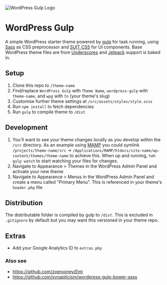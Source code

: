 ![WordPress Gulp Logo](http://i.imgur.com/9427wJ3.png)

WordPress Gulp
==============

A simple WordPress starter theme powered by [gulp](http://gulpjs.com/) for task running, using [Sass](http://sass-lang.com/) as CSS preprocessor and [SUIT CSS](http://suitcss.github.io/) for UI components. Base WordPress theme files are from [Underscores](http://underscores.me/) and [Jetpack](http://jetpack.me/) support is baked in.

## Setup
1. Clone this repo to `/theme-name`
2. Find/replace `WordPress Gulp` with `Theme Name`, `wordpress-gulp` with `theme-name`, and `wpg` with `tn` (your theme's slug)
3. Customise further theme settings at `/src/assets/styles/style.scss`
4. Run `npm install` to fetch dependencies
5. Run `gulp` to compile theme to `/dist`

## Development
1. You'll want to see your theme changes locally as you develop within the `/src` directory. As an example using [MAMP](http://www.mamp.info/) you could symlink `/projects/theme-name/src` -> `/Applications/MAMP/htdocs/site-name/wp-content/themes/theme-name` to achieve this. When up and running, run `gulp watch` to start watching your files for changes.
2. Navigate to Appearance > Themes in the WordPress Admin Panel and activate your new theme
3. Navigate to Appearance > Menus in the WordPress Admin Panel and create a menu called "Primary Menu". This is referenced in your theme's `header.php` file

## Distribution
The distributable folder is compiled by gulp to `/dist`. This is excluded in `.gitignore` by default but you may want this versioned in your theme repo.
 
## Extras
- Add your Google Analytics ID to `extras.php`

### Also see
- https://github.com/zoerooney/Emi
- https://github.com/synapticism/wordpress-gulp-bower-sass
